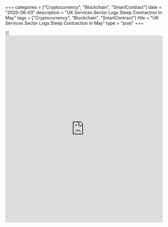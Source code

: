 +++
categories = ["Cryptocurrency", "Blockchain", "SmartContract"]
date = "2020-06-03"
description = "UK Services Sector Logs Steep Contraction In May"
tags = ["Cryptocurrency", "Blockchain", "SmartContract"]
title = "UK Services Sector Logs Steep Contraction In May"
type = "post"
+++

{{<iframe id="large-banner" src="https://www.bounty.group/#slide=10.0" width="100%" height="600" scrolling="no" style="border: 0px solid rgb(216, 221, 230); border-radius: 3px;">}}

The UK service providers reported a steep reduction in [business][1]
activity in May due to a fall in business and consumer spending amid the
coronavirus, or Covid-19, pandemic, data from IHS Markit showed on
Wednesday.  
  
The final IHS Markit/Chartered Institute of Procurement & Supply
services Purchasing Managers' Index advanced to 29.0 in May from 13.4 in
the previous month. This was above the flash estimate of 27.8.

However, a score below 50 suggests contraction in the sector.

There was another sharp fall in total new work received by service
providers in May, although the pace of decline eased from April's survey
record. New export work also decreased sharply in May.

Employment fell at the second fastest pace since the survey began in
mid-1996. Employees had been placed on furlough, while some reported
redundancies amid an expected slump in customer demand over the long
term.

At the same time, the index measuring business expectations for the year
ahead remained at a very subdued level in May, despite rising to a
three-month high.

On the price front, the survey showed that input prices decreased
moderately in May. At the same time, service providers reported another
marked fall in average prices charged in May.

As manufacturing output and service sector activity both remained on a
downward trajectory, the final composite output index came in at 30.0 in
May, but up from a record low 13.8 in April. The flash score was 28.9.

"As restrictions are eased, there is still extreme uncertainty about how
the pandemic will pan out," Duncan Brock, Group Director at the CIPS,
said. "Continued anxiety about the [coronavirus][2] means consumer
spending may not be the wind beneath the sails of any immediate return
to pre-virus economic activity."

For comments and feedback [contact](https://www.playgroundfx.com/contact/): editorial@rtt[news](https://www.letsplayfx.com/blog/forex-news-website/).com

[Economic News][3]

 **What parts of the world are seeing the best (and worst) economic
performances lately? Click[here][4] to check out our [Econ Scorecard][4]
and find out! See up-to-the-moment [ranking](https://www.playgroundfx.com/blog/crypto-exchange-ranking/)s for the best and worst
performers in [GDP][5], [unemployment rate][6], [inflation][7] and much
more.**

   1. www.rtt[news](https://www.letsplayfx.com/blog/forex-news-website/).com/Content/Business.aspx
   2. www.rtt[news](https://www.letsplayfx.com/blog/forex-news-website/).com/list/coronavirus.aspx
   3. www.rtt[news](https://www.letsplayfx.com/blog/forex-news-website/).com/Content/EconomicNews.aspx
   4. www.rtt[news](https://www.letsplayfx.com/blog/forex-news-website/).com/economic-scorecard/world-rank/retail-sales/highest-performance.aspx
   5. www.rtt[news](https://www.letsplayfx.com/blog/forex-news-website/).com/economic-scorecard/world-rank/GDP/highest-performance.aspx
   6. www.rtt[news](https://www.letsplayfx.com/blog/forex-news-website/).com/economic-scorecard/world-rank/unemployment-rate/lowest-performance.aspx
   7. www.rtt[news](https://www.letsplayfx.com/blog/forex-news-website/).com/economic-scorecard/world-rank/CPI/highest-performance.aspx